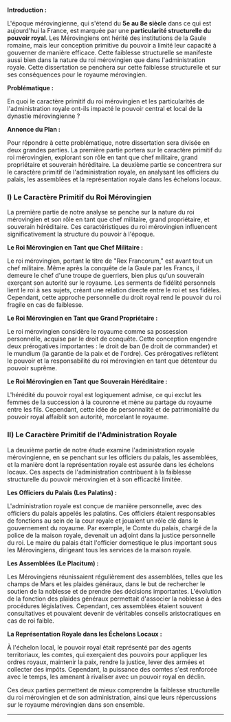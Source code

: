 **Introduction :**

L'époque mérovingienne, qui s'étend du **5e au 8e siècle** dans ce qui est aujourd'hui la France, est marquée par une **particularité structurelle du pouvoir royal**. Les Mérovingiens ont hérité des institutions de la Gaule romaine, mais leur conception primitive du pouvoir a limité leur capacité à gouverner de manière efficace. Cette faiblesse structurelle se manifeste aussi bien dans la nature du roi mérovingien que dans l'administration royale. Cette dissertation se penchera sur cette faiblesse structurelle et sur ses conséquences pour le royaume mérovingien.

**Problématique :**

En quoi le caractère primitif du roi mérovingien et les particularités de l'administration royale ont-ils impacté le pouvoir central et local de la dynastie mérovingienne ?

**Annonce du Plan :**

Pour répondre à cette problématique, notre dissertation sera divisée en deux grandes parties. La première partie portera sur le caractère primitif du roi mérovingien, explorant son rôle en tant que chef militaire, grand propriétaire et souverain héréditaire. La deuxième partie se concentrera sur le caractère primitif de l'administration royale, en analysant les officiers du palais, les assemblées et la représentation royale dans les échelons locaux.

### I) Le Caractère Primitif du Roi Mérovingien

La première partie de notre analyse se penche sur la nature du roi mérovingien et son rôle en tant que chef militaire, grand propriétaire, et souverain héréditaire. Ces caractéristiques du roi mérovingien influencent significativement la structure du pouvoir à l'époque.

**Le Roi Mérovingien en Tant que Chef Militaire :**

Le roi mérovingien, portant le titre de "Rex Francorum," est avant tout un chef militaire. Même après la conquête de la Gaule par les Francs, il demeure le chef d'une troupe de guerriers, bien plus qu'un souverain exerçant son autorité sur le royaume. Les serments de fidélité personnels lient le roi à ses sujets, créant une relation directe entre le roi et ses fidèles. Cependant, cette approche personnelle du droit royal rend le pouvoir du roi fragile en cas de faiblesse.

**Le Roi Mérovingien en Tant que Grand Propriétaire :**

Le roi mérovingien considère le royaume comme sa possession personnelle, acquise par le droit de conquête. Cette conception engendre deux prérogatives importantes : le droit de ban (le droit de commander) et le mundium (la garantie de la paix et de l'ordre). Ces prérogatives reflètent le pouvoir et la responsabilité du roi mérovingien en tant que détenteur du pouvoir suprême.

**Le Roi Mérovingien en Tant que Souverain Héréditaire :**

L'hérédité du pouvoir royal est logiquement admise, ce qui exclut les femmes de la succession à la couronne et mène au partage du royaume entre les fils. Cependant, cette idée de personnalité et de patrimonialité du pouvoir royal affaiblit son autorité, morcelant le royaume.

### II) Le Caractère Primitif de l'Administration Royale

La deuxième partie de notre étude examine l'administration royale mérovingienne, en se penchant sur les officiers du palais, les assemblées, et la manière dont la représentation royale est assurée dans les échelons locaux. Ces aspects de l'administration contribuent à la faiblesse structurelle du pouvoir mérovingien et à son efficacité limitée.

**Les Officiers du Palais (Les Palatins) :**

L'administration royale est conçue de manière personnelle, avec des officiers du palais appelés les palatins. Ces officiers étaient responsables de fonctions au sein de la cour royale et jouaient un rôle clé dans le gouvernement du royaume. Par exemple, le Comte du palais, chargé de la police de la maison royale, devenait un adjoint dans la justice personnelle du roi. Le maire du palais était l'officier domestique le plus important sous les Mérovingiens, dirigeant tous les services de la maison royale.

**Les Assemblées (Le Placitum) :**

Les Mérovingiens réunissaient régulièrement des assemblées, telles que les champs de Mars et les plaides généraux, dans le but de rechercher le soutien de la noblesse et de prendre des décisions importantes. L'évolution de la fonction des plaides généraux permettait d'associer la noblesse à des procédures législatives. Cependant, ces assemblées étaient souvent consultatives et pouvaient devenir de véritables conseils aristocratiques en cas de roi faible.

**La Représentation Royale dans les Échelons Locaux :**

À l'échelon local, le pouvoir royal était représenté par des agents territoriaux, les comtes, qui exerçaient des pouvoirs pour appliquer les ordres royaux, maintenir la paix, rendre la justice, lever des armées et collecter des impôts. Cependant, la puissance des comtes s'est renforcée avec le temps, les amenant à rivaliser avec un pouvoir royal en déclin.

Ces deux parties permettent de mieux comprendre la faiblesse structurelle du roi mérovingien et de son administration, ainsi que leurs répercussions sur le royaume mérovingien dans son ensemble.

---
